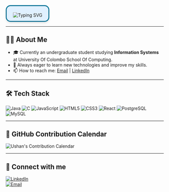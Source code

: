 <div style="display: inline-block; padding: 20px 20px 10px 20px; border: 3px solid #007396; border-radius: 15px; background: #e0f0ff; box-shadow: 0 4px 6px rgba(0,0,0,0.1);">
  <img src="https://readme-typing-svg.demolab.com?font=Courier+New&size=48&pause=1000&color=007396&background=00000000&width=600&lines=Hi,+I'm+Ushan" alt="Typing SVG" />
</div>

---

## 👨‍💻 About Me
- 🎓 Currently an undergraduate student studying **Information Systems** at University Of Colombo School Of Computing.
- 🌱 Always eager to learn new technologies and improve my skills.
- 📫 How to reach me: [Email](mailto:ushansavindu666@gmail.com) | [LinkedIn](https://www.linkedin.com/in/savindu-ushan-516851259)

---

## 🛠 Tech Stack

<p>
  <img src="https://img.shields.io/badge/-Java-007396?style=for-the-badge&logo=java&logoColor=white" alt="Java" />
  <img src="https://img.shields.io/badge/-C-00599C?style=for-the-badge&logo=c&logoColor=white" alt="C" />
  <img src="https://img.shields.io/badge/-JavaScript-F7DF1E?style=for-the-badge&logo=javascript&logoColor=black" alt="JavaScript" />
  <img src="https://img.shields.io/badge/-HTML5-E34F26?style=for-the-badge&logo=html5&logoColor=white" alt="HTML5" />
  <img src="https://img.shields.io/badge/-CSS3-1572B6?style=for-the-badge&logo=css3&logoColor=white" alt="CSS3" />
  <img src="https://img.shields.io/badge/-React-61DAFB?style=for-the-badge&logo=react&logoColor=black" alt="React" />
  <img src="https://img.shields.io/badge/-PostgreSQL-316192?style=for-the-badge&logo=postgresql&logoColor=white" alt="PostgreSQL" />
  <img src="https://img.shields.io/badge/-MySQL-4479A1?style=for-the-badge&logo=mysql&logoColor=white" alt="MySQL" />
</p>

---

## 📅 GitHub Contribution Calendar

![Ushan's Contribution Calendar](https://github-readme-calendar.vercel.app/api?username=ushan&theme=github)

---

## 🔗 Connect with me

[![LinkedIn](https://img.shields.io/badge/-LinkedIn-blue?logo=linkedin&logoColor=white&style=for-the-badge)](https://www.linkedin.com/in/savindu-ushan-516851259)  
[![Email](https://img.shields.io/badge/-Email-D14836?logo=gmail&logoColor=white&style=for-the-badge)](mailto:ushansavindu666@gmail.com)
